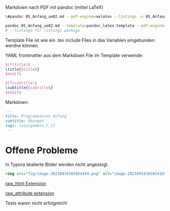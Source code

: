 Markdown nach PDF mit pandoc (mittel LaTeX)

```sh
\#pandoc 05_Anfang_ue02.md --pdf-engine=xelatex --listings -o 05_Anfang_ue02.pdf

pandoc 05_Anfang_ue02.md --template=pandoc_latex.template --pdf-engine=xelatex --listings -o 05_Anfang_ue02.pdf
# --listings für listings package
```

Template File ist wie ein .tex include Files in das Variablen eingebunden werdne können.

YAML frontmatter aus dem Markdown File im Template verwende:

```latex
$if(title)$
\title{$title$}
$endif$

$if(subtitle)$
\subtitle{$subtitle$}
$endif$
```

Markdown:

```markdown
---
title: Programmieren Anfang
subtitle: Übungen
tags: [assignment,C_1]
---

```



# Offene Probleme

In Typora skalierte Bilder werden nicht angezeigt.



```md
<img src="fig/image-20210910165854169.png" alt="image-20210910165854169" style="zoom:33%;" />
```



[raw_html Extension](https://pandoc.org/MANUAL.html#raw-html)

[raw_attribute extension](https://pandoc.org/MANUAL.html#extension-raw_attribute)

Tests waren nicht erfolgreich!

